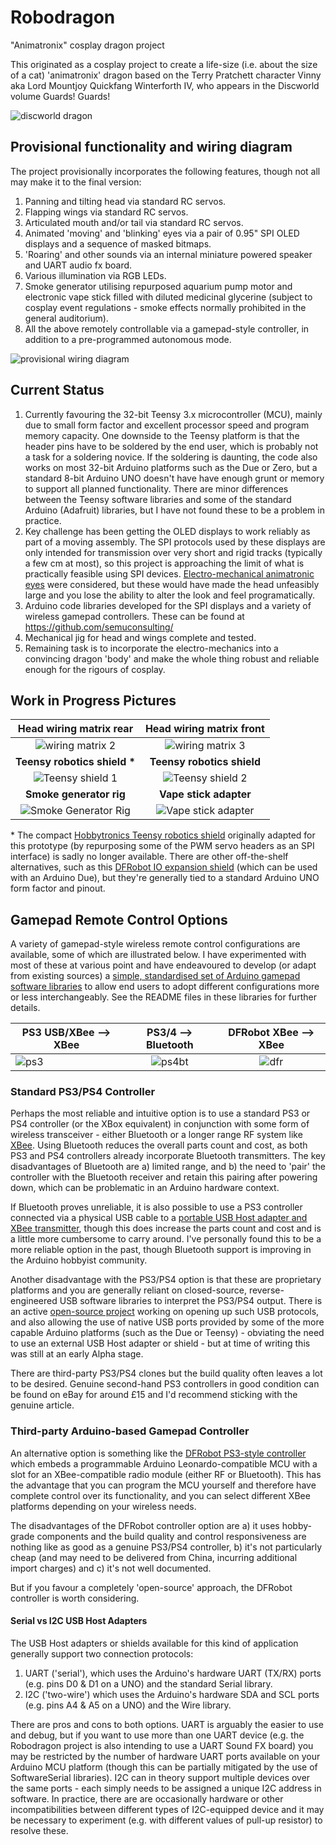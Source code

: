 # Robodragon
"Animatronix" cosplay dragon project

This originated as a cosplay project to create a life-size (i.e. about the size of a cat) 'animatronix' dragon based on the Terry Pratchett character 
Vinny aka Lord Mountjoy Quickfang Winterforth IV, who appears in the Discworld volume Guards! Guards!

![discworld dragon](/docs/discworlddragon.png)

## Provisional functionality and wiring diagram

The project provisionally incorporates the following features, though not all may make it to the final version:

1. Panning and tilting head via standard RC servos.
2. Flapping wings via standard RC servos.
3. Articulated mouth and/or tail via standard RC servos.
4. Animated 'moving' and 'blinking' eyes via a pair of 0.95" SPI OLED displays and a sequence of masked bitmaps.
5. 'Roaring' and other sounds via an internal miniature powered speaker and UART audio fx board.
6. Various illumination via RGB LEDs.
7. Smoke generator utilising repurposed aquarium pump motor and electronic vape stick filled with diluted medicinal glycerine (subject to cosplay event regulations - 
smoke effects normally prohibited in the general auditorium).
8. All the above remotely controllable via a gamepad-style controller, in addition to a pre-programmed autonomous mode.

![provisional wiring diagram](/docs/wiringdiagram.png)

## Current Status

1. Currently favouring the 32-bit Teensy 3.x microcontroller (MCU), mainly due to small form factor and excellent processor speed and program memory capacity. 
One downside to the Teensy platform is that the header pins have to be soldered by the end user, which is probably not a task for a soldering novice. 
If the soldering is daunting, the code also works on most 32-bit Arduino platforms such as the Due or Zero, but a standard 8-bit Arduino UNO doesn't have have enough grunt or memory to 
support all planned functionality. There are minor differences between the Teensy software libraries and some of the standard Arduino (Adafruit) libraries, but I have not found these to 
be a problem in practice.
2. Key challenge has been getting the OLED displays to work reliably as part of a moving assembly. The SPI protocols used by these displays are only intended for transmission 
over very short and rigid tracks (typically a few cm at most), so this project is approaching the limit of what is practically feasible using SPI devices. [Electro-mechanical 
animatronic eyes](https://www.pinterest.co.uk/pin/562035228467357323/) were considered, but these would have made the head unfeasibly large and you lose the ability to 
alter the look and feel programatically.
3. Arduino code libraries developed for the SPI displays and a variety of wireless gamepad controllers. These can be found at https://github.com/semuconsulting/
4. Mechanical jig for head and wings complete and tested.
5. Remaining task is to incorporate the electro-mechanics into a convincing dragon 'body' and make the whole thing robust and reliable enough for the rigours of cosplay.

## Work in Progress Pictures

Head wiring matrix rear                               | Head wiring matrix front                           
:-------------------------------------------------:   | :-----------------------:
![wiring matrix 2](/docs/dragonheadwiringmatrix2.jpg) | ![wiring matrix 3](/docs/dragonheadwiringmatrix3.jpg)
**Teensy robotics shield \***                         | **Teensy robotics shield**
![Teensy shield 1](/docs/Teensyshield1.jpg)           | ![Teensy shield 2](/docs/Teensyshield2.jpg)
**Smoke generator rig**                               | **Vape stick adapter**
![Smoke Generator Rig](/docs/smokegenrig.png)         | ![Vape stick adapter](/docs/vapeadapter.png) 

\* The compact [Hobbytronics Teensy robotics shield](http://hobbytronics.co.uk/teensy-boards/teensy-robot-controller) originally adapted for this prototype (by repurposing some of the PWM servo headers as an SPI interface) is sadly no longer available. There are other off-the-shelf alternatives, such as this [DFRobot IO expansion shield](https://www.dfrobot.com/product-1009.html) (which can be used with an Arduino Due), but they're generally tied to a standard Arduino UNO form factor and pinout.

## Gamepad Remote Control Options

A variety of gamepad-style wireless remote control configurations are available, some of which are illustrated below. I have experimented with most of these at various point and 
have endeavoured to develop (or adapt from existing sources) a [simple, standardised set of Arduino gamepad software libraries](https://github.com/semuconsulting) to 
allow end users to adopt different configurations more or less interchangeably. See the README files in these libraries for further details.

PS3 USB/XBee --> XBee   | PS3/4 --> Bluetooth    | DFRobot XBee --> XBee
----------------------- | :--------------------: | :--------------------:
![ps3](/docs/Configurationps3.png) | ![ps4bt](/docs/Configurationps4bt.png) | ![dfr](/docs/Configurationdfr.png)

### Standard PS3/PS4 Controller
Perhaps the most reliable and intuitive option is to use a standard PS3 or PS4 controller (or the XBox equivalent) in conjunction with some form of wireless transceiver - either Bluetooth or 
a longer range RF system like [XBee](https://en.wikipedia.org/wiki/XBee). Using Bluetooth reduces the overall parts count and cost, as both PS3 and PS4 
controllers already incorporate Bluetooth transmitters. The key disadvantages of Bluetooth are a) limited range, and b) the need to 'pair' the controller 
with the Bluetooth receiver and retain this pairing after powering down, which can be problematic in an Arduino hardware context. 

If Bluetooth proves unreliable, it is also possible to use a PS3 controller connected via a physical USB cable to a [portable USB Host adapter and XBee transmitter](http://www.hobbytronics.co.uk/usb-host-xbee-shield), 
though this does increase the parts count and cost and is a little more cumbersome to carry around. I've personally found this to be a more reliable option in the past, though 
Bluetooth support is improving in the Arduino hobbyist community.

Another disadvantage with the PS3/PS4 option is that these are proprietary platforms and you are generally reliant on closed-source, reverse-engineered 
USB software libraries to interpret the PS3/PS4 output. 
There is an active [open-source project](https://github.com/felis/UHS30) working on opening up such USB protocols, and also allowing the use of native USB ports provided by some 
of the more capable Arduino platforms (such as the Due or Teensy) - obviating the need to use an external USB Host adapter or shield - but at time of writing this was still at 
an early Alpha stage.

There are third-party PS3/PS4 clones but the build quality often leaves a lot to be desired. Genuine second-hand PS3 controllers in good condition can 
be found on eBay for around £15 and I'd recommend sticking with the genuine article.

### Third-party Arduino-based Gamepad Controller
An alternative option is something like the [DFRobot PS3-style controller](https://www.dfrobot.com/product-858.html) which embeds a programmable Arduino Leonardo-compatible MCU with 
a slot for an XBee-compatible radio module (either RF or Bluetooth). This has the advantage that you can program the MCU yourself and therefore have complete control over its 
functionality, and you can select different XBee platforms depending on your wireless needs.

The disadvantages of the DFRobot controller option are a) it uses hobby-grade components and the build quality and control responsiveness are nothing like as good as a genuine 
PS3/PS4 controller, b) it's not particularly cheap (and may need to be delivered from China, incurring additional import charges) and c) it's not well documented.

But if you favour a completely 'open-source' approach, the DFRobot controller is worth considering.

#### Serial vs I2C USB Host Adapters

The USB Host adapters or shields available for this kind of application generally support two connection protocols:
 
1) UART ('serial'), which uses the Arduino's hardware UART (TX/RX) ports (e.g. pins D0 & D1 on a UNO) and the standard Serial library.
2) I2C ('two-wire') which uses the Arduino's hardware SDA and SCL ports (e.g. pins A4 & A5 on a UNO) and the Wire library.

There are pros and cons to both options. UART is arguably the easier to use and debug, but if you want to use more than one UART device (e.g. the Robodragon project is also intending to use a 
UART Sound FX board) you may be restricted by the number of hardware UART ports available on your Arduino MCU platform (though this can be partially mitigated by the use of SoftwareSerial libraries).
I2C can in theory support multiple devices over the same ports - each simply needs to be assigned a unique I2C address in software. In practice, there are are occasionally 
hardware or other incompatibilities between different types of I2C-equipped device and it may be necessary to experiment (e.g. with different values of pull-up resistor) to resolve these.
